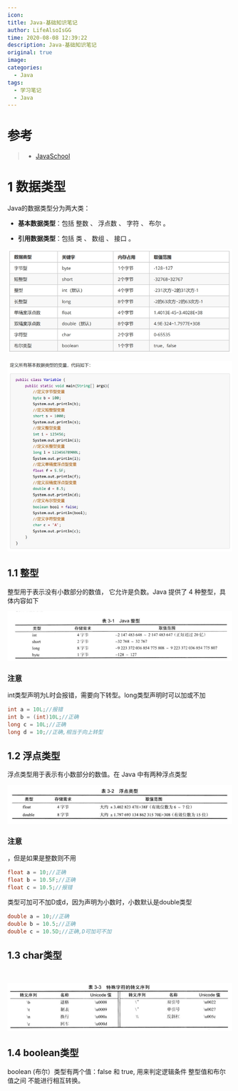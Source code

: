 ```yaml
---
icon: 
title: Java-基础知识笔记
author: LifeAlsoIsGG
time: 2020-08-08 12:39:22
description: Java-基础知识笔记
original: true
image: 
categories: 
  - Java
tags: 
  - 学习笔记
  - Java
---
```




# 参考

> - [JavaSchool](http://www.51gjie.com/)



# 1 数据类型

Java的数据类型分为两大类： 

- **基本数据类型**：包括 整数 、 浮点数 、 字符 、 布尔 。 

- **引用数据类型**：包括 类 、 数组 、 接口 。

  

![](./images/Java-BasicNotes/dataType.jpg)



![](./images/Java-BasicNotes/data_type_exercise.jpg)





## 1.1 整型

整型用于表示没有小数部分的数值， 它允许是负数。Java 提供了 4 种整型，具体内容如下



![xx](./images/Java-BasicNotes/Java_Integer.jpg)



### 注意

int类型声明为L时会报错，需要向下转型。long类型声明时可以加或不加

```java
int a = 10L;//报错
int b = (int)10L;//正确
long c = 10L;//正确
long d = 10;//正确,相当于向上转型
```







## 1.2 浮点类型

浮点类型用于表示有小数部分的数值。在 Java 中有两种浮点类型



![](./images/Java-BasicNotes/float.jpg)



### 注意

，但是如果是整数则不用

```java
float a = 10;//正确
float b = 10.5F;//正确
float c = 10.5;//报错
```

类型可加可不加D或d，因为声明为小数时，小数默认是double类型

```java
double a = 10;//正确
double b = 10.5;//正确
double c = 10.5D;//正确,D可加可不加
```





## 1.3 char类型

​	



![特殊字符的转义序列](images/Java-BasicNotes/Escape_sequence_for_special_characters.jpg)



## 1.4 boolean类型

boolean (布尔）类型有两个值：false 和 true, 用来判定逻辑条件 整型值和布尔值之间 不能进行相互转换。